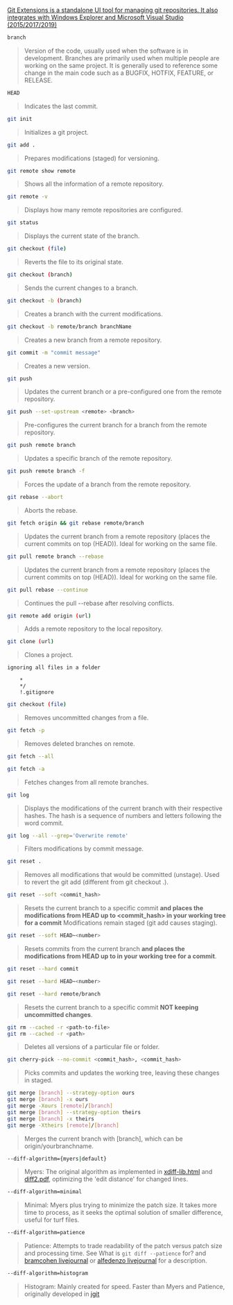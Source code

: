 [Git Extensions is a standalone UI tool for managing git repositories. It also integrates with Windows Explorer and Microsoft Visual Studio (2015/2017/2019)](https://github.com/gitextensions/gitextensions)

```bash
branch
```

> Version of the code, usually used when the software is in development. Branches are primarily used when multiple people are working on the same project. It is generally used to reference some change in the main code such as a BUGFIX, HOTFIX, FEATURE, or RELEASE.

```bash
HEAD
```

> Indicates the last commit.

```bash
git init
```

> Initializes a git project.

```bash
git add .
```

> Prepares modifications (staged) for versioning.

```bash
git remote show remote
```

> Shows all the information of a remote repository.

```bash
git remote -v
```

> Displays how many remote repositories are configured.

```bash
git status
```

> Displays the current state of the branch.

```bash
git checkout (file)
```

> Reverts the file to its original state.

```bash
git checkout (branch)
```

> Sends the current changes to a branch.

```bash
git checkout -b (branch)
```

> Creates a branch with the current modifications.

```bash
git checkout -b remote/branch branchName
```

> Creates a new branch from a remote repository.

```bash
git commit -m "commit message"
```

> Creates a new version.

```bash
git push
```

> Updates the current branch or a pre-configured one from the remote repository.

```bash
git push --set-upstream <remote> <branch>
```

> Pre-configures the current branch for a branch from the remote repository.

```bash
git push remote branch
```

> Updates a specific branch of the remote repository.

```bash
git push remote branch -f
```

> Forces the update of a branch from the remote repository.

```bash
git rebase --abort
```

> Aborts the rebase.

```bash
git fetch origin && git rebase remote/branch
```

> Updates the current branch from a remote repository (places the current commits on top (HEAD)).
> Ideal for working on the same file.

```bash
git pull remote branch --rebase
```

> Updates the current branch from a remote repository (places the current commits on top (HEAD)).
> Ideal for working on the same file.

```bash
git pull rebase --continue
```

> Continues the pull --rebase after resolving conflicts.

```bash
git remote add origin (url)
```

> Adds a remote repository to the local repository.

```bash
git clone (url)
```

> Clones a project.

```bash
ignoring all files in a folder
```

> 
        *
        */
        !.gitignore

```bash
git checkout (file)
```

> Removes uncommitted changes from a file.

```bash
git fetch -p
```

> Removes deleted branches on remote.

```bash
git fetch --all
```

```bash
git fetch -a
```

> Fetches changes from all remote branches.

```bash
git log
```

> Displays the modifications of the current branch with their respective hashes.
> The hash is a sequence of numbers and letters following the word commit.

```bash
git log --all --grep='Overwrite remote'
```

> Filters modifications by commit message.

```bash
git reset .
```

> Removes all modifications that would be committed (unstage).
> Used to revert the git add (different from git checkout .).

```bash
git reset --soft <commit_hash>
```

> Resets the current branch to a specific commit
> **and places the modifications from HEAD up to <commit_hash> in your working tree for a commit**
> Modifications remain staged (git add causes staging).

```bash
git reset --soft HEAD~<number>
```

> Resets <number> commits from the current branch
> **and places the modifications from HEAD up to <number> in your working tree for a commit**.


```bash
git reset --hard commit
```

```bash
git reset --hard HEAD~<number>
```

```bash
git reset --hard remote/branch
```

> Resets the current branch to a specific commit **NOT keeping uncommitted changes**.

```bash
git rm --cached -r <path-to-file>
git rm --cached -r <path>
```

> Deletes all versions of a particular file or folder.

```bash
git cherry-pick --no-commit <commit_hash>, <commit_hash>
```

> Picks commits and updates the working tree, leaving these changes in staged.

```bash
git merge [branch] --strategy-option ours
git merge [branch] -x ours
git merge -Xours [remote]/[branch]
git merge [branch] --strategy-option theirs
git merge [branch] -x theirs
git merge -Xtheirs [remote]/[branch]
```

> Merges the current branch with [branch], which can be origin/yourbranchname.

```bash
‐‐diff-algorithm={myers|default}
```

> Myers: The original algorithm as implemented in [xdiff-lib.html](http://www.xmailserver.org/xdiff-lib.html) and [diff2.pdf](http://www.xmailserver.org/diff2.pdf), optimizing the 'edit distance' for changed lines.

```bash
‐‐diff-algorithm=minimal
```

> Minimal: Myers plus trying to minimize the patch size. It takes more time to process, as it seeks the optimal solution of smaller difference, useful for turf files.

```bash
‐‐diff-algorithm=patience
```

> Patience: Attempts to trade readability of the patch versus patch size and processing time. See What is `git diff --patience` for? and [bramcohen livejournal](http://bramcohen.livejournal.com/73318.html) or [alfedenzo livejournal](http://alfedenzo.livejournal.com/170301.html) for a description.

```bash
‐‐diff-algorithm=histogram
```

> Histogram: Mainly created for speed. Faster than Myers and Patience, originally developed in [jgit](http://eclipse.org/jgit/)
